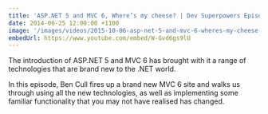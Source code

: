 ```yaml
---
title: 'ASP.NET 5 and MVC 6, Where’s my cheese? | Dev Superpowers Episode #15 | Ben Cull'
date: 2014-06-25 12:00:00 +1100
image: '/images/videos/2015-10-06-asp-net-5-and-mvc-6-wheres-my-cheese-dev-superpowers-episode-15-ben-cull.jpg'
embedUrl: https://www.youtube.com/embed/W-Gvd6gs9lU
---
```


The introduction of ASP.NET 5 and MVC 6 has brought with it a range of technologies that are brand new to the .NET world.

In this episode, Ben Cull fires up a brand new MVC 6 site and walks us through using all the new technologies, as well as implementing some familiar functionality that you may not have realised has changed.
